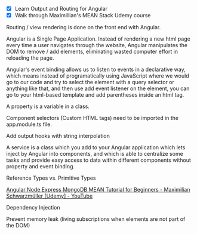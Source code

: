 - [X] Learn Output and Routing for Angular
- [X] Walk through Maximillian's MEAN Stack Udemy course

Routing / view rendering is done on the front end with Angular.

Angular is a Single Page Application. Instead of rendering a new html page every time a user navigates through the website, Angular manipulates the DOM to remove / add elements, eliminating wasted computer effort in reloading the page.

Angular's event binding allows us to listen to events in a declarative way, which means instead of programatically using JavaScript where we would go to our code and try to select the element with a query selector or anything like that, and then use add event listener on the element, you can go to your html-based template and add parentheses inside an html tag.

A property is a variable in a class.

Component selectors (Custom HTML tags) need to be imported in the app.module.ts file.

Add output hooks with string interpolation

A service is a class which you add to your Angular application which lets inject by Angular into components, and which is able to centralize some tasks and provide easy access to data within different components without property and event binding.

Reference Types vs. Primitive Types

[Angular Node Express MongoDB MEAN Tutorial for Beginners - Maximilian Schwarzmüller [Udemy] - YouTube](https://www.youtube.com/watch?v=jJAkjtXLyLw%26t=2h8m9s)

Dependency Injection

Prevent memory leak (living subscriptions when elements are not part of the DOM)